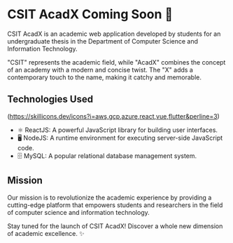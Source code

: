 # CSIT AcadX Coming Soon 🚀

CSIT AcadX is an academic web application developed by students for an undergraduate thesis in the Department of Computer Science and Information Technology.

"CSIT" represents the academic field, while "AcadX" combines the concept of an academy with a modern and concise twist. The "X" adds a contemporary touch to the name, making it catchy and memorable.

## Technologies Used
(https://skillicons.dev/icons?i=aws,gcp,azure,react,vue,flutter&perline=3)
- ⚛️ ReactJS: A powerful JavaScript library for building user interfaces.
- 🖥️ NodeJS: A runtime environment for executing server-side JavaScript code.
- 🗄️ MySQL: A popular relational database management system.

## Mission
Our mission is to revolutionize the academic experience by providing a cutting-edge platform that empowers students and researchers in the field of computer science and information technology.

Stay tuned for the launch of CSIT AcadX! Discover a whole new dimension of academic excellence. ✨
